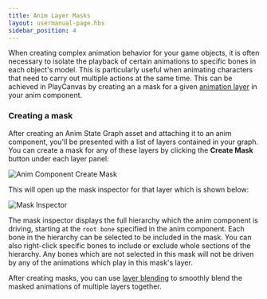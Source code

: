 ```yaml
---
title: Anim Layer Masks
layout: usermanual-page.hbs
sidebar_position: 4
---
```


When creating complex animation behavior for your game objects, it is often necessary to isolate the playback of certain animations to specific bones in each object's model. This is particularly useful when animating characters that need to carry out multiple actions at the same time. This can be achieved in PlayCanvas by creating an a mask for a given [animation layer](/user-manual/animation/anim-state-graph-assets/#layers/) in your anim component.

### Creating a mask

After creating an Anim State Graph asset and attaching it to an anim component, you'll be presented with a list of layers contained in your graph. You can create a mask for any of these layers by clicking the **Create Mask** button under each layer panel:

![Anim Component Create Mask][1]

 This will open up the mask inspector for that layer which is shown below:

![Mask Inspector][2]

The mask inspector displays the full hierarchy which the anim component is driving, starting at the `root bone` specified in the anim component. Each bone in the hierarchy can be selected to be included in the mask. You can also right-click specific bones to include or exclude whole sections of the hierarchy. Any bones which are not selected in this mask will not be driven by any of the animations which play in this mask's layer.

After creating masks, you can use [layer blending](/user-manual/animation/anim-state-graph-assets/#layer-blending) to smoothly blend the masked animations of multiple layers together.

[1]: /images/user-manual/anim/anim_component_create_mask.png
[2]: /images/user-manual/anim/anim_mask_inspector.png
